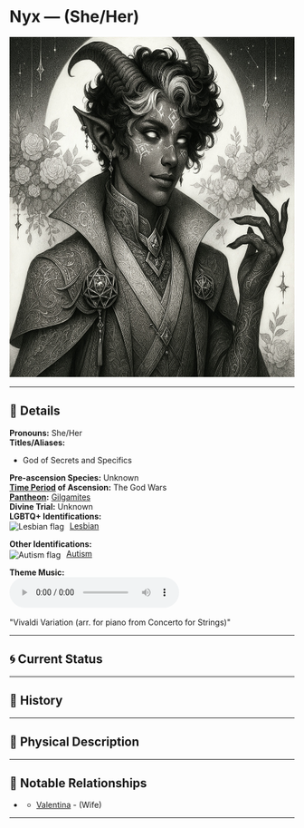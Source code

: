 # Nyx — (She/Her)

<!-- Optional -->
<img src="nyx.jpg" alt="Nyx" style="height: 600px; width: auto;" />

---

## 📕 Details
**Pronouns:** She/Her  
**Titles/Aliases:**  
  - God of Secrets and Specifics  

**Pre-ascension Species:** Unknown  
**[Time Period](../../history/time_periods/) of Ascension:** The God Wars  
**[Pantheon](../../../pantheons):** [Gilgamites](../../../pantheons/gilgamites/index.md)  
**Divine Trial:** Unknown  
**LGBTQ+ Identifications:**  
      <img src="../../flags/lesbian.jpg" alt="Lesbian flag" width="30" style="vertical-align: middle; margin-right: 6px;">
  [Lesbian](../../../identifiers/lesbian/index.md)  

**Other Identifications:**  
      <img src="../../flags/autism.jpg" alt="Autism flag" width="30" style="vertical-align: middle; margin-right: 6px;">
  [Autism](../../../identifiers/autism/index.md)  

**Theme Music:**  
<audio controls>
  <source src="nyx_|_vivaldi_variation_(arr._for_piano_from_concerto_for_strings).mp4" type="audio/mpeg">
  Your browser does not support the audio element.
</audio>

"Vivaldi Variation (arr. for piano from Concerto for Strings)"  




---

## 🌀 Current Status


---

## 📜 History


---

## 👤 Physical Description


---
## 🧩 Notable Relationships
  -   - [Valentina](../valentina/index.md) - (Wife)  

---
